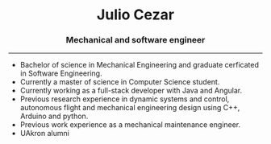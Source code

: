 <h1 align='center'> Julio Cezar </h1>

<h3 align='center'> Mechanical and software engineer </h3>

---

- Bachelor of science in Mechanical Engineering and graduate cerficated in Software Engineering.
- Currently a master of science in Computer Science student.
- Currently working as a full-stack developer with Java and Angular.
- Previous research experience in dynamic systems and control, autonomous flight and mechanical engineering design using C++, Arduino and python.
- Previous work experience as a mechanical maintenance engineer.
- UAkron alumni
